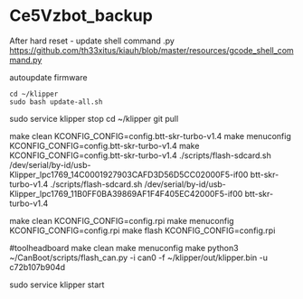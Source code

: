 # Ce5Vzbot_backup
After hard reset - update shell command .py https://github.com/th33xitus/kiauh/blob/master/resources/gcode_shell_command.py

autoupdate firmware
~~~~~~~~~~~~~~~~~~~~~
cd ~/klipper
sudo bash update-all.sh
~~~~~~~~~~~~~~~~~~~~~~
sudo service klipper stop
cd ~/klipper
git pull

make clean KCONFIG_CONFIG=config.btt-skr-turbo-v1.4
make menuconfig KCONFIG_CONFIG=config.btt-skr-turbo-v1.4
make KCONFIG_CONFIG=config.btt-skr-turbo-v1.4
./scripts/flash-sdcard.sh /dev/serial/by-id/usb-Klipper_lpc1769_14C0001927903CAFD3D56D5CC02000F5-if00 btt-skr-turbo-v1.4
./scripts/flash-sdcard.sh /dev/serial/by-id/usb-Klipper_lpc1769_11B0FF0BA39869AF1F4F405EC42000F5-if00 btt-skr-turbo-v1.4

make clean KCONFIG_CONFIG=config.rpi
make menuconfig KCONFIG_CONFIG=config.rpi
make flash KCONFIG_CONFIG=config.rpi

#toolheadboard
make clean 
make menuconfig 
make 
python3 ~/CanBoot/scripts/flash_can.py -i can0 -f ~/klipper/out/klipper.bin -u c72b107b904d

sudo service klipper start
